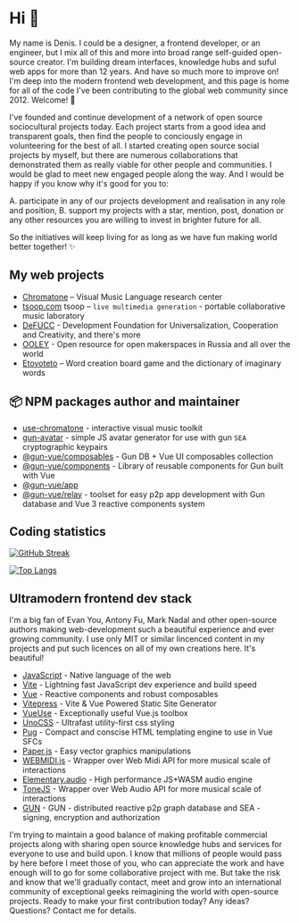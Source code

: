# Hi 👋
My name is Denis. I could be a designer, a frontend developer, or an engineer, but I mix all of this and more into broad range self-guided open-source creator. I'm building dream interfaces, knowledge hubs and suful web apps for more than 12 years. And have so much more to improve on! I'm deep into the modern frontend web development, and this page is home for all of the code I've been contributing to the global web community since 2012. Welcome! 🌊

I've founded and continue development of a network of open source sociocultural projects today. Each project starts from a good idea and transparent goals, then find the people to conciously engage in volunteering for the best of all. I started creating open source social projects by myself, but there are numerous collaborations that demonstrated them as really viable for other people and communities. I would be glad to meet new engaged people along the way. And I would be happy if you know why it's good for you to: 

A. participate in any of our projects development and realisation in any role and position, 
B. support my projects with a star, mention, post, donation or any other resources you are willing to invest in brighter future for all.
 
So the initiatives will keep living for as long as we have fun making world better together! ✨

## My web projects

- [Chromatone](https://github.com/chromatone) – Visual Music Language research center
- [tsoop.com](https://github.com/tsoop-com) tsoop – `live multimedia generation` - portable collaborative music laboratory
- [DeFUCC](https://github.com/DeFUCC) - Development Foundation for Universalization, Cooperation and Creativity, and there's more
- [OOLEY](https://github.com/ooley42) - Open resource for open makerspaces in Russia and all over the world
- [Etovoteto](https://github.com/etovoteto) – Word creation board game and the dictionary of imaginary words

## 📦 NPM packages author and maintainer

- [use-chromatone](https://www.npmjs.com/package/use-chromatone) - interactive visual music toolkit
- [gun-avatar](https://www.npmjs.com/package/gun-avatar) - simple JS avatar generator for use with gun `SEA` cryptographic keypairs
- [@gun-vue/composables](https://www.npmjs.com/package/@gun-vue/composables) - Gun DB + Vue UI composables collection
- [@gun-vue/components](https://www.npmjs.com/package/@gun-vue/components) - Library of reusable components for Gun built with Vue
- [@gun-vue/app](https://www.npmjs.com/package/@gun-vue/app)
- [@gun-vue/relay](https://www.npmjs.com/package/@gun-vue/relay) - toolset for easy p2p app development with Gun database and Vue 3 reactive components system

## Coding statistics

[![GitHub Streak](http://github-readme-streak-stats.herokuapp.com?user=davay42&theme=dark&background=000000)](https://git.io/streak-stats)

[![Top Langs](https://github-readme-stats.vercel.app/api/top-langs/?username=davay42&layout=compact&theme=vision-friendly-dark)](https://github.com/anuraghazra/github-readme-stats)

## Ultramodern frontend dev stack

I'm a big fan of Evan You, Antony Fu, Mark Nadal and other open-source authors making web-development such a beautiful experience and ever growing community. I use only MIT or similar lincenced content in my projects and put such licences on all of my own creations here. It's beautiful!

- [JavaScript](https://developer.mozilla.org/en-US/docs/Web/JavaScript) - Native language of the web
- [Vite](https://vitejs.dev) - Lightning fast JavaScript dev experience and build speed
- [Vue](https://vuejs.org) - Reactive components and robust composables
- [Vitepress](https://vitepress.dev/) - Vite & Vue Powered Static Site Generator
- [VueUse](https://vueuse.org) - Exceptionally useful Vue.js toolbox
- [UnoCSS](https://github.com/unocss/unocss) - Ultrafast utility-first css styling
- [Pug](https://pugjs.org) - Compact and conscise HTML templating engine to use in Vue SFCs
- [Paper.js](http://paperjs.org) - Easy vector graphics manipulations
- [WEBMIDI.js](https://webmidijs.org/) - Wrapper over Web Midi API for more musical scale of interactions
- [Elementary.audio](https://elementary.audio) - High performance JS+WASM audio engine
- [ToneJS](https://tonejs.github.io/) - Wrapper over Web Audio API for more musical scale of interactions
- [GUN](https://gun.eco) -  GUN - distributed reactive p2p graph database and SEA - signing, encryption and authorization


I'm trying to maintain a good balance of making profitable commercial projects along with sharing open source knowledge hubs and services for everyone to use and build upon. I know that millions of people would pass by here before I meet those of you, who can appreciate the work and have enough will to go for some collaborative project with me. But take the risk and know that we'll gradually contact, meet and grow into an international community of exceptional geeks reimagining the world with open-source projects. Ready to make your first contribution today? Any ideas? Questions? Contact me for details.
